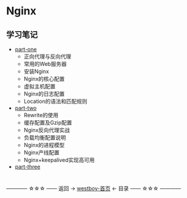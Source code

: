 # Nginx

## 学习笔记

* [part-one](part-one.md) 
    - 正向代理与反向代理
    - 常用的Web服务器
    - 安装Nginx
    - Nginx的核心配置
    - 虚拟主机配置
    - Nginx的日志配置
    - Location的语法和匹配规则
* [part-two](part-two.md)
    - Rewrite的使用
    - 缓存配置及Gzip配置
    - Nginx反向代理实战
    - 负载均衡配置说明
    - Nginx的进程模型
    - Nginx产线配置
    - Nginx+keepalived实现高可用
* [part-three](part-three.md)



#
———— ☆☆☆ —— 返回 -> [westboy-首页](../../../README.md) <- 目录 —— ☆☆☆ ————